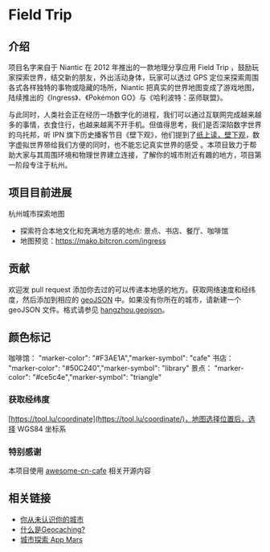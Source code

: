 # Field Trip

## 介绍

项目名字来自于 Niantic 在 2012 年推出的一款地理分享应用 Field Trip ，鼓励玩家探索世界，结交新的朋友，外出活动身体，玩家可以透过 GPS 定位来探索周围各式各样独特的事物或隐藏的场所，Niantic 把真实的世界地图变成了游戏地图，陆续推出的《Ingress》、《Pokémon GO》与《哈利波特：巫师联盟》。

与此同时，人类社会正在经历一场数字化的进程，我们可以通过互联网完成越来越多的事情，衣食住行，也越来越离不开手机。但值得思考，我们是否深陷数字世界的乌托邦，听 IPN 旗下历史播客节目《壁下观》，他们提到了[纸上读，壁下观](https://www.douban.com/note/681014890/)，数字虚拟世界带给我们方便的同时，也不能忘记真实世界的感受 。本项目致力于帮助大家与其周围环境和物理世界建立连接，了解你的城市附近有趣的地方，项目第一阶段专注于杭州。


## 项目目前进展

杭州城市探索地图
- 探索符合本地文化和充满地方感的地点: 景点、书店、餐厅、咖啡馆
- 地图预览：https://mako.bitcron.com/ingress


## 贡献

欢迎发 pull request 添加你去过的可以传递本地感的地方。获取网络速度和经纬度，然后添加到相应的 [geoJSON](http://geojson.org/geojson-spec.html) 中。如果没有你所在的城市，请新建一个 geoJSON 文件。格式请参见 [hangzhou.geojson](hangzhou.geojson)。

## 颜色标记

咖啡馆： "marker-color": "#F3AE1A","marker-symbol": "cafe"
书店： "marker-color": "#50C240","marker-symbol": "library"
景点： "marker-color": "#ce5c4e","marker-symbol": "triangle"

### 获取经纬度
[https://tool.lu/coordinate](https://tool.lu/coordinate/)，地图选择位置后，选择 WGS84 坐标系


### 特别感谢
本项目使用 [awesome-cn-cafe](https://github.com/ElaWorkshop/awesome-cn-cafe) 相关开源内容

## 相关链接
- [你从未认识你的城市](https://sspai.com/post/31152)
- [什么是Geocaching?](https://mako.bitcron.com/post/game/shi-yao-shi-di-li-xun-bao)
- [城市探索 App Mars](http://www.yohomars.com/)
